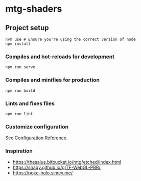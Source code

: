 # mtg-shaders

## Project setup

```
nvm use # Ensure you're using the correct version of node
npm install
```

### Compiles and hot-reloads for development

```
npm run serve
```

### Compiles and minifies for production

```
npm run build
```

### Lints and fixes files

```
npm run lint
```

### Customize configuration

See [Configuration Reference](https://cli.vuejs.org/config/).

### Inspiration

- https://thesalus.bitbucket.io/mtg/etched/index.html
- https://snagy.github.io/glTF-WebGL-PBR/
- https://poke-holo.simey.me/
